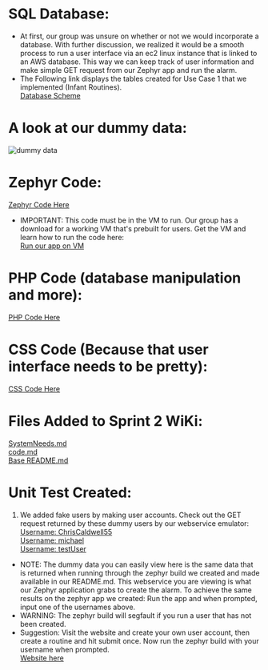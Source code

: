 # SQL Database:
- At first, our group was unsure on whether or not we would incorporate a database. With further discussion, we realized it would be a smooth process to run a user interface via an ec2 linux instance that is linked to an AWS database. This way we can keep track of user information and make simple GET request from our Zephyr app and run the alarm.  
- The Following link displays the tables created for Use Case 1 that we implemented (Infant Routines).  
[Database Scheme](https://github.com/segFaultCity/ZephyrGroup3/blob/master/markdownFiles/databaseScheme.md)

# A look at our dummy data:
![dummy data](https://github.com/segFaultCity/ZephyrGroup3/blob/master/images/dummyData.png)

# Zephyr Code:
[Zephyr Code Here](https://github.com/segFaultCity/ZephyrGroup3/tree/master/code/Zephyr-Group-3/Project)
- IMPORTANT: This code must be in the VM to run. Our group has a download for a working VM that's prebuilt for users. Get the VM and learn how to run the code here:    
[Run our app on VM](https://github.com/segFaultCity/ZephyrGroup3/blob/master/README.md)

# PHP Code (database manipulation and more):  
[PHP Code Here](https://github.com/segFaultCity/ZephyrGroup3/tree/master/code/php)

# CSS Code (Because that user interface needs to be pretty):  
[CSS Code Here](https://github.com/segFaultCity/ZephyrGroup3/tree/master/code/css)

# Files Added to Sprint 2 WiKi:  
[SystemNeeds.md](https://github.com/segFaultCity/ZephyrGroup3/blob/master/markdownFiles/SystemNeeds.md)  
[code.md](https://github.com/segFaultCity/ZephyrGroup3/blob/master/markdownFiles/code.md)  
[Base README.md](https://github.com/segFaultCity/ZephyrGroup3/blob/master/README.md)  

# Unit Test Created:
1. We added fake users by making user accounts. Check out the GET request returned by these dummy users by our webservice emulator:  
[Username: ChrisCaldwell55](http://ec2-34-201-220-43.compute-1.amazonaws.com/remindOclock/webService.php?username=ChrisCaldwell55&reminder=infantRoutine)  
[Username: michael](http://ec2-34-201-220-43.compute-1.amazonaws.com/remindOclock/webService.php?username=michael&reminder=infantRoutine)  
[Username: testUser](http://ec2-34-201-220-43.compute-1.amazonaws.com/remindOclock/webService.php?username=testUser&reminder=infantRoutine)  

  - NOTE: The dummy data you can easily view here is the same data that is returned when running through the zephyr build we created and made available in our README.md. This webservice you are viewing is what our Zephyr application grabs to create the alarm. To achieve the same results on the zephyr app we created: Run the app and when prompted, input one of the usernames above. 
  - WARNING: The zephyr build will segfault if you run a user that has not been created.
  - Suggestion: Visit the website and create your own user account, then create a routine and hit submit once. Now run the zephyr build with your username when prompted.  
  [Website here](http://ec2-34-201-220-43.compute-1.amazonaws.com/remindOclock/) 
  
